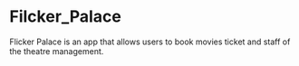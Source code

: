 # Filcker_Palace
Flicker Palace is an app that allows users to book movies ticket and staff of the theatre management.
